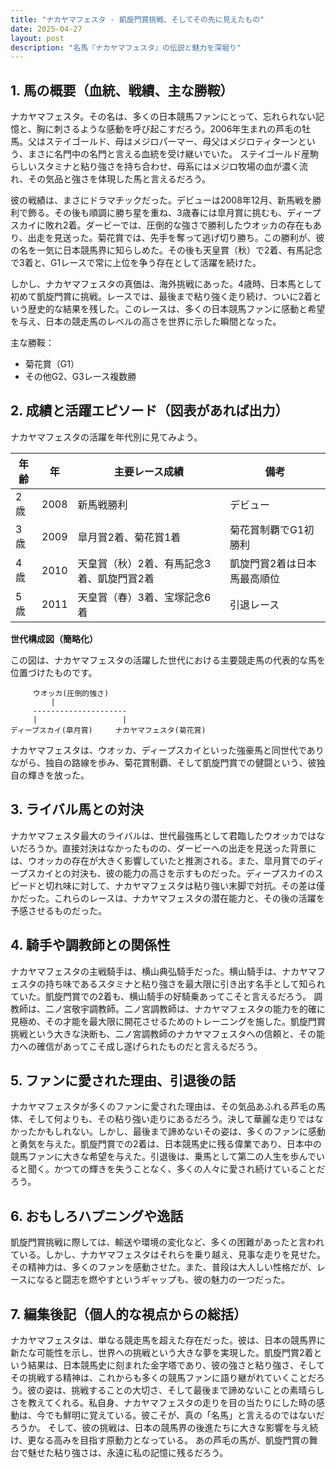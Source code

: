 ```yaml
---
title: "ナカヤマフェスタ - 凱旋門賞挑戦、そしてその先に見えたもの"
date: 2025-04-27
layout: post
description: "名馬『ナカヤマフェスタ』の伝説と魅力を深堀り"
---
```


## 1. 馬の概要（血統、戦績、主な勝鞍）

ナカヤマフェスタ。その名は、多くの日本競馬ファンにとって、忘れられない記憶と、胸に刺さるような感動を呼び起こすだろう。2006年生まれの芦毛の牡馬。父はステイゴールド、母はメジロパーマー、母父はメジロティターンという、まさに名門中の名門と言える血統を受け継いでいた。  ステイゴールド産駒らしいスタミナと粘り強さを持ち合わせ、母系にはメジロ牧場の血が濃く流れ、その気品と強さを体現した馬と言えるだろう。

彼の戦績は、まさにドラマチックだった。デビューは2008年12月、新馬戦を勝利で飾る。その後も順調に勝ち星を重ね、3歳春には皐月賞に挑むも、ディープスカイに敗れ2着。ダービーでは、圧倒的な強さで勝利したウオッカの存在もあり、出走を見送った。菊花賞では、先手を奪って逃げ切り勝ち。この勝利が、彼の名を一気に日本競馬界に知らしめた。その後も天皇賞（秋）で2着、有馬記念で3着と、G1レースで常に上位を争う存在として活躍を続けた。

しかし、ナカヤマフェスタの真価は、海外挑戦にあった。4歳時、日本馬として初めて凱旋門賞に挑戦。レースでは、最後まで粘り強く走り続け、ついに2着という歴史的な結果を残した。このレースは、多くの日本競馬ファンに感動と希望を与え、日本の競走馬のレベルの高さを世界に示した瞬間となった。

主な勝鞍：
* 菊花賞（G1）
* その他G2、G3レース複数勝


## 2. 成績と活躍エピソード（図表があれば出力）

ナカヤマフェスタの活躍を年代別に見てみよう。

| 年齢 | 年 | 主要レース成績 | 備考 |
|---|---|---|---|
| 2歳 | 2008 | 新馬戦勝利 | デビュー |
| 3歳 | 2009 | 皐月賞2着、菊花賞1着 | 菊花賞制覇でG1初勝利 |
| 4歳 | 2010 | 天皇賞（秋）2着、有馬記念3着、凱旋門賞2着 | 凱旋門賞2着は日本馬最高順位 |
| 5歳 | 2011 |  天皇賞（春）3着、宝塚記念6着 |  引退レース |


**世代構成図（簡略化）**

この図は、ナカヤマフェスタの活躍した世代における主要競走馬の代表的な馬を位置づけたものです。

```
     ウオッカ(圧倒的強さ)
         |
     ---------------------
     |                   |
ディープスカイ(皐月賞)     ナカヤマフェスタ(菊花賞)
```

ナカヤマフェスタは、ウオッカ、ディープスカイといった強豪馬と同世代でありながら、独自の路線を歩み、菊花賞制覇、そして凱旋門賞での健闘という、彼独自の輝きを放った。


## 3. ライバル馬との対決

ナカヤマフェスタ最大のライバルは、世代最強馬として君臨したウオッカではないだろうか。直接対決はなかったものの、ダービーへの出走を見送った背景には、ウオッカの存在が大きく影響していたと推測される。また、皐月賞でのディープスカイとの対決も、彼の能力の高さを示すものだった。ディープスカイのスピードと切れ味に対して、ナカヤマフェスタは粘り強い末脚で対抗。その差は僅かだった。これらのレースは、ナカヤマフェスタの潜在能力と、その後の活躍を予感させるものだった。


## 4. 騎手や調教師との関係性

ナカヤマフェスタの主戦騎手は、横山典弘騎手だった。横山騎手は、ナカヤマフェスタの持ち味であるスタミナと粘り強さを最大限に引き出す名手として知られていた。凱旋門賞での2着も、横山騎手の好騎乗あってこそと言えるだろう。  調教師は、二ノ宮敬宇調教師。二ノ宮調教師は、ナカヤマフェスタの能力を的確に見極め、その才能を最大限に開花させるためのトレーニングを施した。凱旋門賞挑戦という大きな決断も、二ノ宮調教師のナカヤマフェスタへの信頼と、その能力への確信があってこそ成し遂げられたものだと言えるだろう。


## 5. ファンに愛された理由、引退後の話

ナカヤマフェスタが多くのファンに愛された理由は、その気品あふれる芦毛の馬体、そして何よりも、その粘り強い走りにあるだろう。決して華麗な走りではなかったかもしれない。しかし、最後まで諦めないその姿は、多くのファンに感動と勇気を与えた。凱旋門賞での2着は、日本競馬史に残る偉業であり、日本中の競馬ファンに大きな希望を与えた。引退後は、乗馬として第二の人生を歩んでいると聞く。かつての輝きを失うことなく、多くの人々に愛され続けていることだろう。


## 6. おもしろハプニングや逸話

凱旋門賞挑戦に際しては、輸送や環境の変化など、多くの困難があったと言われている。しかし、ナカヤマフェスタはそれらを乗り越え、見事な走りを見せた。その精神力は、多くのファンを感動させた。また、普段は大人しい性格だが、レースになると闘志を燃やすというギャップも、彼の魅力の一つだった。


## 7. 編集後記（個人的な視点からの総括）

ナカヤマフェスタは、単なる競走馬を超えた存在だった。彼は、日本の競馬界に新たな可能性を示し、世界への挑戦という大きな夢を実現した。凱旋門賞2着という結果は、日本競馬史に刻まれた金字塔であり、彼の強さと粘り強さ、そしてその挑戦する精神は、これからも多くの競馬ファンに語り継がれていくことだろう。彼の姿は、挑戦することの大切さ、そして最後まで諦めないことの素晴らしさを教えてくれる。私自身、ナカヤマフェスタの走りを目の当たりにした時の感動は、今でも鮮明に覚えている。彼こそが、真の「名馬」と言えるのではないだろうか。  そして、彼の挑戦は、日本の競馬界の後進たちに大きな影響を与え続け、更なる高みを目指す原動力となっている。  あの芦毛の馬が、凱旋門賞の舞台で魅せた粘り強さは、永遠に私の記憶に残るだろう。
